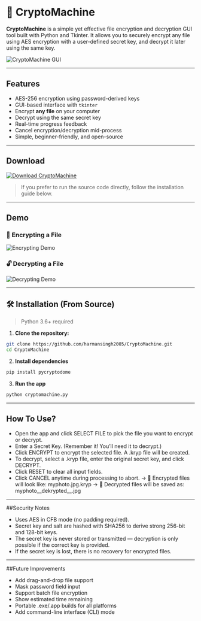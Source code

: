 # 🔐 CryptoMachine

**CryptoMachine** is a simple yet effective file encryption and decryption GUI tool built with Python and Tkinter. It allows you to securely encrypt any file using AES encryption with a user-defined secret key, and decrypt it later using the same key.

![CryptoMachine GUI](assets/cryptomachine_screenshot.png) <!-- Optional: Replace with an actual image if available -->

---

## Features

- AES-256 encryption using password-derived keys
- GUI-based interface with `tkinter`
- Encrypt **any file** on your computer
- Decrypt using the same secret key
- Real-time progress feedback
- Cancel encryption/decryption mid-process
- Simple, beginner-friendly, and open-source

---

## Download

[![Download CryptoMachine](https://img.shields.io/badge/Download-EXE-blue?style=for-the-badge&logo=windows)](https://github.com/yourusername/CryptoMachine/releases/latest)

> If you prefer to run the source code directly, follow the installation guide below.

---

## Demo

### 🔐 Encrypting a File
![Encrypting Demo](assets/encrypt_demo.gif)

### 🔓 Decrypting a File
![Decrypting Demo](assets/decrypt_demo.gif)

---

## 🛠️ Installation (From Source)

> Python 3.6+ required

1. **Clone the repository:**

```bash
git clone https://github.com/harmansingh2005/CryptoMachine.git
cd CryptoMachine

```
2. **Install dependencies**
```bash
pip install pycryptodome
```
3. **Run the app**
```bash
python cryptomachine.py
```
---

## How To Use?
- Open the app and click SELECT FILE to pick the file you want to encrypt or decrypt.
- Enter a Secret Key. (Remember it! You’ll need it to decrypt.)
- Click ENCRYPT to encrypt the selected file. A .kryp file will be created.
- To decrypt, select a .kryp file, enter the original secret key, and click DECRYPT.
- Click RESET to clear all input fields.
- Click CANCEL anytime during processing to abort.
 -> 📝 Encrypted files will look like: myphoto.jpg.kryp
 -> 📝 Decrypted files will be saved as: myphoto__dekrypted__.jpg

---

##Security Notes

- Uses AES in CFB mode (no padding required).
- Secret key and salt are hashed with SHA256 to derive strong 256-bit and 128-bit keys.
- The secret key is never stored or transmitted — decryption is only possible if the correct key is provided.
- If the secret key is lost, there is no recovery for encrypted files.
  
---

##Future Improvements

- Add drag-and-drop file support
- Mask password field input
- Support batch file encryption
- Show estimated time remaining
- Portable .exe/.app builds for all platforms
- Add command-line interface (CLI) mode
  
  
   
